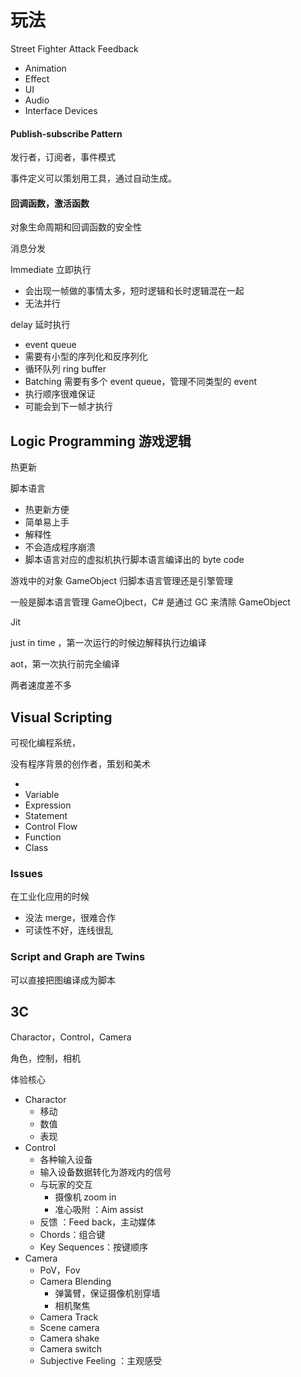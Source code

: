 # 玩法

Street Fighter Attack Feedback

- Animation
- Effect
- UI
- Audio
- Interface Devices

#### Publish-subscribe Pattern

发行者，订阅者，事件模式

事件定义可以策划用工具，通过自动生成。

#### 回调函数，激活函数

对象生命周期和回调函数的安全性

消息分发

Immediate 立即执行

- 会出现一帧做的事情太多，短时逻辑和长时逻辑混在一起
- 无法并行

delay 延时执行

- event queue
- 需要有小型的序列化和反序列化
- 循环队列 ring buffer
- Batching 需要有多个 event queue，管理不同类型的 event
- 执行顺序很难保证
- 可能会到下一帧才执行

## Logic Programming 游戏逻辑

热更新

脚本语言

- 热更新方便
- 简单易上手
- 解释性
- 不会造成程序崩溃
- 脚本语言对应的虚拟机执行脚本语言编译出的 byte code

游戏中的对象 GameObject 归脚本语言管理还是引擎管理

一般是脚本语言管理 GameOjbect，C# 是通过 GC 来清除 GameObject

Jit

just in time ，第一次运行的时候边解释执行边编译

aot，第一次执行前完全编译

两者速度差不多

## Visual Scripting

可视化编程系统，

没有程序背景的创作者，策划和美术

-
- Variable
- Expression
- Statement
- Control Flow
- Function
- Class

### Issues

在工业化应用的时候

- 没法 merge，很难合作
- 可读性不好，连线很乱

### Script and Graph are Twins

可以直接把图编译成为脚本

## 3C

Charactor，Control，Camera

角色，控制，相机

体验核心

- Charactor
  - 移动
  - 数值
  - 表现
- Control
  - 各种输入设备
  - 输入设备数据转化为游戏内的信号
  - 与玩家的交互
    - 摄像机 zoom in
    - 准心吸附 ：Aim assist
  - 反馈 ：Feed back，主动媒体
  - Chords：组合键
  - Key Sequences：按键顺序
- Camera
  - PoV，Fov
  - Camera Blending
    - 弹簧臂，保证摄像机别穿墙
    - 相机聚焦
  - Camera Track
  - Scene camera
  - Camera shake
  - Camera switch
  - Subjective Feeling ：主观感受
